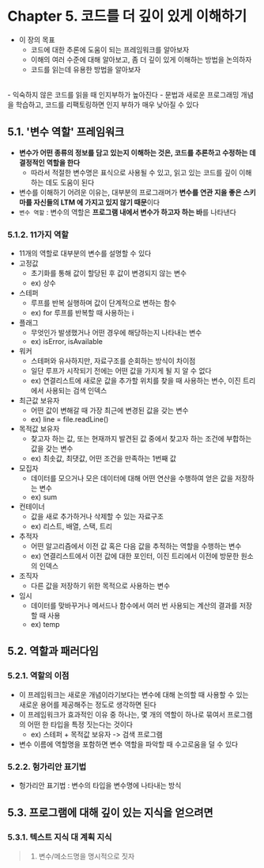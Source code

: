 # Chapter 5. 코드를 더 깊이 있게 이해하기
- 이 장의 목표
  - 코드에 대한 추론에 도움이 되는 프레임워크를 알아보자
  - 이해의 여러 수준에 대해 알아보고, 좀 더 깊이 있게 이해하는 방법을 논의하자
  - 코드를 읽는데 유용한 방법을 알아보자
<br>
- 익숙하지 않은 코드를 읽을 때 인지부하가 높아진다
- 문법과 새로운 프로그래밍 개념을 학습하고, 코드를 리팩토링하면 인지 부하가 매우 낮아질 수 있다

## 5.1. '변수 역할' 프레임워크
- **변수가 어떤 종류의 정보를 담고 있는지 이해하는 것은, 코드를 추론하고 수정하는 데 결정적인 역할을 한다**
  - 따라서 적절한 변수명은 표식으로 사용될 수 있고, 읽고 있는 코드를 깊이 이해하는 데도 도움이 된다
- 변수를 이해하기 어려운 이유는, 대부분의 프로그래머가 **변수를 연관 지을 좋은 스키마를 자신들의 LTM 에 가지고 있지 않기 때문**이다
- `변수 역할` : 변수의 역할은 **프로그램 내에서 변수가 하고자 하는 바**를 나타낸다

### 5.1.2. 11가지 역할
- 11개의 역할로 대부분의 변수를 설명할 수 있다
- 고정값
  - 초기화를 통해 값이 할당된 후 값이 변경되지 않는 변수 
  - ex) 상수
- 스테퍼
  - 루프를 반복 실행하며 값이 단계적으로 변하는 함수 
  - ex) for 루프를 반복할 때 사용하는 i
- 플래그
  - 무엇인가 발생했거나 어떤 경우에 해당하는지 나타내는 변수
  - ex) isError, isAvailable
- 워커
  - 스테퍼와 유사하지만, 자료구조를 순회하는 방식이 차이점
  - 일단 루프가 시작되기 전에는 어떤 값을 가지게 될 지 알 수 없다
  - ex) 연결리스트에 새로운 값을 추가할 위치를 찾을 때 사용하는 변수, 이진 트리에서 사용되는 검색 인덱스
- 최근값 보유자
  - 어떤 값이 변해갈 때 가장 최근에 변경된 값을 갖는 변수
  - ex) line = file.readLine()
- 목적값 보유자
  - 찾고자 하는 값, 또는 현재까지 발견된 값 중에서 찾고자 하는 조건에 부합하는 값을 갖는 변수
  - ex) 최솟값, 최댓값, 어떤 조건을 만족하는 1번째 값
- 모집자
  - 데이터를 모으거나 모은 데이터에 대해 어떤 연산을 수행하여 얻은 값을 저장하는 변수
  - ex) sum
- 컨테이너
  - 값을 새로 추가하거나 삭제할 수 있는 자료구조
  - ex) 리스트, 배열, 스택, 트리
- 추적자
  - 어떤 알고리즘에서 이전 값 혹은 다음 값을 추적하는 역할을 수행하는 변수
  - ex) 연결리스트에서 이전 값에 대한 포인터, 이진 트리에서 이전에 방문한 원소의 인덱스
- 조직자
  - 다른 값을 저장하기 위한 목적으로 사용하는 변수
- 임시
  - 데이터를 맞바꾸거나 메서드나 함수에서 여러 번 사용되는 계산의 결과를 저장할 때 사용
  - ex) temp

## 5.2. 역할과 패러다임
### 5.2.1. 역할의 이점
- 이 프레임워크는 새로운 개념이라기보다는 변수에 대해 논의할 때 사용할 수 있는 새로운 용어를 제공해주는 정도로 생각하면 된다
- 이 프레임워크가 효과적인 이유 중 하나는, 몇 개의 역할이 하나로 묶여서 프로그램의 어떤 한 타입을 특정 짓는다는 것이다
  - ex) 스테퍼 + 목적값 보유자 -> 검색 프로그램
- 변수 이름에 역할명을 포함하면 변수 역할을 파악할 때 수고로움을 덜 수 있다

### 5.2.2. 헝가리안 표기법
- 헝가리안 표기법 : 변수의 타입을 변수명에 나타내는 방식

## 5.3. 프로그램에 대해 깊이 있는 지식을 얻으려면
### 5.3.1. 텍스트 지식 대 계획 지식


> 1. 변수/메소드명을 명시적으로 짓자